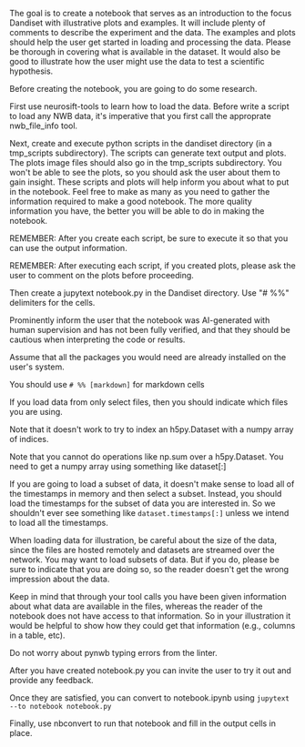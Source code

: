 The goal is to create a notebook that serves as an introduction to the focus Dandiset with illustrative plots and examples. It will include plenty of comments to describe the experiment and the data. The examples and plots should help the user get started in loading and processing the data. Please be thorough in covering what is available in the dataset. It would also be good to illustrate how the user might use the data to test a scientific hypothesis.

Before creating the notebook, you are going to do some research.

First use neurosift-tools to learn how to load the data. Before write a script to load any NWB data, it's imperative that you first call the approprate nwb_file_info tool.

Next, create and execute python scripts in the dandiset directory (in a tmp_scripts subdirectory). The scripts can generate text output and plots. The plots image files should also go in the tmp_scripts subdirectory.  You won't be able to see the plots, so you should ask the user about them to gain insight. These scripts and plots will help inform you about what to put in the notebook. Feel free to make as many as you need to gather the information required to make a good notebook. The more quality information you have, the better you will be able to do in making the notebook.

REMEMBER: After you create each script, be sure to execute it so that you can use the output information.

REMEMBER: After executing each script, if you created plots, please ask the user to comment on the plots before proceeding.

Then create a jupytext notebook.py in the Dandiset directory. Use "# %%" delimiters for the cells.

Prominently inform the user that the notebook was AI-generated with human supervision and has not been fully verified, and that they should be cautious when interpreting the code or results.

Assume that all the packages you would need are already installed on the user's system.

You should use `# %% [markdown]` for markdown cells

If you load data from only select files, then you should indicate which files you are using.

Note that it doesn't work to try to index an h5py.Dataset with a numpy array of indices.

Note that you cannot do operations like np.sum over a h5py.Dataset. You need to get a numpy array using something like dataset[:]

If you are going to load a subset of data, it doesn't make sense to load all of the timestamps in memory and then select a subset. Instead, you should load the timestamps for the subset of data you are interested in. So we shouldn't ever see something like `dataset.timestamps[:]` unless we intend to load all the timestamps.

When loading data for illustration, be careful about the size of the data, since the files are hosted remotely and datasets are streamed over the network. You may want to load subsets of data. But if you do, please be sure to indicate that you are doing so, so the reader doesn't get the wrong impression about the data.

Keep in mind that through your tool calls you have been given information about what data are available in the files, whereas the reader of the notebook does not have access to that information. So in your illustration it would be helpful to show how they could get that information (e.g., columns in a table, etc).

Do not worry about pynwb typing errors from the linter.

After you have created notebook.py you can invite the user to try it out and provide any feedback.

Once they are satisfied, you can convert to notebook.ipynb using `jupytext --to notebook notebook.py`

Finally, use nbconvert to run that notebook and fill in the output cells in place.

